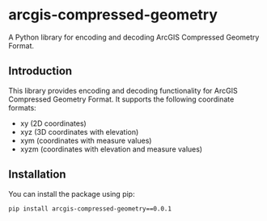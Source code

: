 # arcgis-compressed-geometry

A Python library for encoding and decoding ArcGIS Compressed Geometry Format.

## Introduction

This library provides encoding and decoding functionality for ArcGIS Compressed Geometry Format. It supports the following coordinate formats:

- xy (2D coordinates)
- xyz (3D coordinates with elevation)
- xym (coordinates with measure values)
- xyzm (coordinates with elevation and measure values)

## Installation
You can install the package using pip:

```shell
pip install arcgis-compressed-geometry==0.0.1
```
